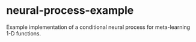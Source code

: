# neural-process-example
Example implementation of a conditional neural process for meta-learning 1-D functions.
